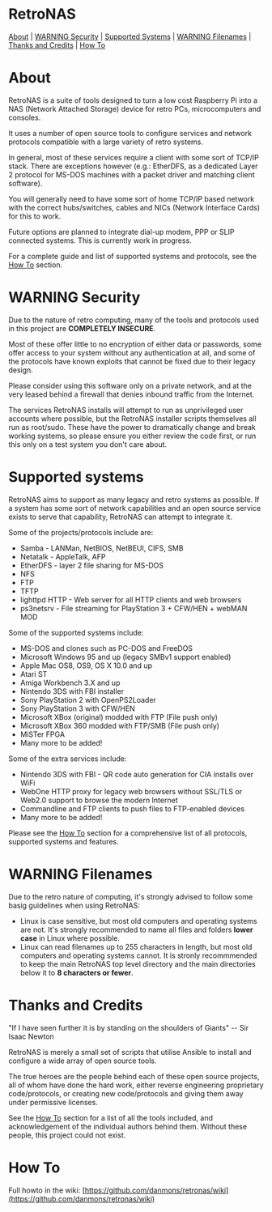 # RetroNAS

[About](#About) | [WARNING Security](#WARNING-Security) | [Supported Systems](#Supported-Systems) | [WARNING Filenames](#WARNING-Filenames) | [Thanks and Credits](#Thanks-and-Credits) | [How To](#How-To) 

# About

RetroNAS is a suite of tools designed to turn a low cost Raspberry Pi into a NAS (Network Attached Storage) device for retro PCs, microcomputers and consoles.

It uses a number of open source tools to configure services and network protocols compatible with a large variety of retro systems.

In general, most of these services require a client with some sort of TCP/IP stack. There are exceptions however (e.g.: EtherDFS, as a dedicated Layer 2 protocol for MS-DOS machines with a packet driver and matching client software).

You will generally need to have some sort of home TCP/IP based network with the correct hubs/switches, cables and NICs (Network Interface Cards) for this to work. 

Future options are planned to integrate dial-up modem, PPP or SLIP connected systems.  This is currently work in progress.

For a complete guide and list of supported systems and protocols, see the [How To](#How-To) section.

# WARNING Security

Due to the nature of retro computing, many of the tools and protocols used in this project are **COMPLETELY INSECURE**.

Most of these offer little to no encryption of either data or passwords, some offer access to your system without any authentication at all, and some of the protocols have known exploits that cannot be fixed due to their legacy design.

Please consider using this software only on a private network, and at the very leased behind a firewall that denies inbound traffic from the Internet.

The services RetroNAS installs will attempt to run as unprivileged user accounts where possible, but the RetroNAS installer scripts themselves all run as root/sudo. These have the power to dramatically change and break working systems, so please ensure you either review the code first, or run this only on a test system you don't care about.

# Supported systems

RetroNAS aims to support as many legacy and retro systems as possible. If a system has some sort of network capabilities and an open source service exists to serve that capability, RetroNAS can attempt to integrate it.

Some of the projects/protocols include are:
* Samba - LANMan, NetBIOS, NetBEUI, CIFS, SMB
* Netatalk - AppleTalk, AFP
* EtherDFS - layer 2 file sharing for MS-DOS
* NFS
* FTP
* TFTP
* lighttpd HTTP - Web server for all HTTP clients and web browsers
* ps3netsrv - File streaming for PlayStation 3 + CFW/HEN + webMAN MOD

Some of the supported systems include:
* MS-DOS and clones such as PC-DOS and FreeDOS
* Microsoft Windows 95 and up (legacy SMBv1 support enabled)
* Apple Mac OS8, OS9, OS X 10.0 and up
* Atari ST
* Amiga Workbench 3.X and up
* Nintendo 3DS with FBI installer
* Sony PlayStation 2 with OpenPS2Loader
* Sony PlayStation 3 with CFW/HEN
* Microsoft XBox (original) modded with FTP (File push only)
* Microsoft XBox 360 modded with FTP/SMB (File push only)
* MiSTer FPGA
* Many more to be added!

Some of the extra services include:
* Nintendo 3DS with FBI - QR code auto generation for CIA installs over WiFi
* WebOne HTTP proxy for legacy web browsers without SSL/TLS or Web2.0 support to browse the modern Internet
* Commandline and FTP clients to push files to FTP-enabled devices
* Many more to be added!

Please see the [How To](#How-To) section for a comprehensive list of all protocols, supported systems and features.

# WARNING Filenames

Due to the retro nature of computing, it's strongly advised to follow some basig guidelines when using RetroNAS:

* Linux is case sensitive, but most old computers and operating systems are not. It's strongly recommended to name all files and folders **lower case** in Linux where possible.
* Linux can read filenames up to 255 characters in length, but most old computers and operating systems cannot.  It is stronly recommmended to keep the main RetroNAS top level directory and the main directories below it to **8 characters or fewer**.

# Thanks and Credits

"If I have seen further it is by standing on the shoulders of Giants" -- Sir Isaac Newton

RetroNAS is merely a small set of scripts that utilise Ansible to install and configure a wide array of open source tools.

The true heroes are the people behind each of these open source projects, all of whom have done the hard work, either reverse engineering proprietary code/protocols, or creating new code/protocols and giving them away under permissive licenses.

See the [How To](#How-To) section for a list of all the tools included, and acknowledgement of the individual authors behind them. Without these people, this project could not exist. 

# How To

Full howto in the wiki: [https://github.com/danmons/retronas/wiki](https://github.com/danmons/retronas/wiki)
